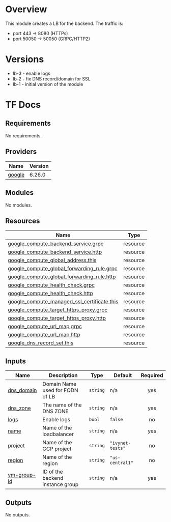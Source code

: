 # Overview

This module creates a LB for the backend.
The traffic is:
- port 443 -> 8080 (HTTPs)
- port 50050 -> 50050 (GRPC/HTTP2)

# Versions
- lb-3 - enable logs
- lb-2 - fix DNS record/domain for SSL
- lb-1 - initial version of the module

# TF Docs
<!-- BEGIN_TF_DOCS -->
## Requirements

No requirements.

## Providers

| Name | Version |
|------|---------|
| <a name="provider_google"></a> [google](#provider\_google) | 6.26.0 |

## Modules

No modules.

## Resources

| Name | Type |
|------|------|
| [google_compute_backend_service.grpc](https://registry.terraform.io/providers/hashicorp/google/latest/docs/resources/compute_backend_service) | resource |
| [google_compute_backend_service.http](https://registry.terraform.io/providers/hashicorp/google/latest/docs/resources/compute_backend_service) | resource |
| [google_compute_global_address.this](https://registry.terraform.io/providers/hashicorp/google/latest/docs/resources/compute_global_address) | resource |
| [google_compute_global_forwarding_rule.grpc](https://registry.terraform.io/providers/hashicorp/google/latest/docs/resources/compute_global_forwarding_rule) | resource |
| [google_compute_global_forwarding_rule.http](https://registry.terraform.io/providers/hashicorp/google/latest/docs/resources/compute_global_forwarding_rule) | resource |
| [google_compute_health_check.grpc](https://registry.terraform.io/providers/hashicorp/google/latest/docs/resources/compute_health_check) | resource |
| [google_compute_health_check.http](https://registry.terraform.io/providers/hashicorp/google/latest/docs/resources/compute_health_check) | resource |
| [google_compute_managed_ssl_certificate.this](https://registry.terraform.io/providers/hashicorp/google/latest/docs/resources/compute_managed_ssl_certificate) | resource |
| [google_compute_target_https_proxy.grpc](https://registry.terraform.io/providers/hashicorp/google/latest/docs/resources/compute_target_https_proxy) | resource |
| [google_compute_target_https_proxy.http](https://registry.terraform.io/providers/hashicorp/google/latest/docs/resources/compute_target_https_proxy) | resource |
| [google_compute_url_map.grpc](https://registry.terraform.io/providers/hashicorp/google/latest/docs/resources/compute_url_map) | resource |
| [google_compute_url_map.http](https://registry.terraform.io/providers/hashicorp/google/latest/docs/resources/compute_url_map) | resource |
| [google_dns_record_set.this](https://registry.terraform.io/providers/hashicorp/google/latest/docs/resources/dns_record_set) | resource |

## Inputs

| Name | Description | Type | Default | Required |
|------|-------------|------|---------|:--------:|
| <a name="input_dns_domain"></a> [dns\_domain](#input\_dns\_domain) | Domain Name used for FQDN of LB | `string` | n/a | yes |
| <a name="input_dns_zone"></a> [dns\_zone](#input\_dns\_zone) | The name of the DNS ZONE | `string` | n/a | yes |
| <a name="input_logs"></a> [logs](#input\_logs) | Enable logs | `bool` | `false` | no |
| <a name="input_name"></a> [name](#input\_name) | Name of the loadbalancer | `string` | n/a | yes |
| <a name="input_project"></a> [project](#input\_project) | Name of the GCP project | `string` | `"ivynet-tests"` | no |
| <a name="input_region"></a> [region](#input\_region) | Name of the region | `string` | `"us-central1"` | no |
| <a name="input_vm-group-id"></a> [vm-group-id](#input\_vm-group-id) | ID of the backend instance group | `string` | n/a | yes |

## Outputs

No outputs.
<!-- END_TF_DOCS -->
